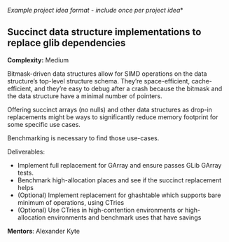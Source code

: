 *Example project idea format - include once per project idea** 
## Succinct data structure implementations to replace glib dependencies
**Complexity:** Medium

Bitmask-driven data structures allow for SIMD operations on the data structure’s top-level structure schema. They’re space-efficient, cache-efficient, and they’re easy to debug after a crash because the bitmask and the data structure have a minimal number of pointers.

Offering succinct arrays (no nulls) and other data structures as drop-in replacements might be ways to significantly reduce memory footprint for some specific use cases.

Benchmarking is necessary to find those use-cases.

Deliverables:
 * Implement full replacement for GArray and ensure passes GLib GArray tests.
 * Benchmark high-allocation places and see if the succinct replacement helps
 * (Optional) Implement replacement for ghashtable which supports bare minimum of operations, using CTries
 * (Optional) Use CTries in high-contention environments or high-allocation environments and benchmark uses that have savings

**Mentors**: Alexander Kyte
